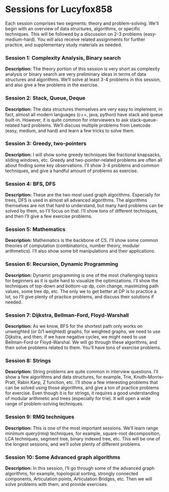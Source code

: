 # Sessions for Lucyfox858

Each session comprises two segments: theory and problem-solving. We'll begin with an overview of data structures, algorithms, or specific techniques. This will be followed by a discussion on 2-3 problems (easy-medium-hard). You will also receive related assignments for further practice, and supplementary study materials as needed.

### Session 1: Complexity Analysis, Binary search
**Description:** The theory portion of this session is very short as complexity analysis or binary search are very preliminary ideas in terms of data structures and algorithms. We’ll solve at least 3-4 problems in this session, and also give a few problems in the exercise.

### Session 2: Stack, Queue, Deque
**Description:** The data structures themselves are very easy to implement, in fact, almost all modern languages (c++, java, python) have stack and queue built-in. However, it is quite common for interviewers to ask stack-queue-related hard problems. We’ll discuss multiple problems from Leetcode (easy, medium, and hard) and learn a few tricks to solve them.

### Session 3: Greedy, two-pointers
**Description:** I will show some greedy techniques like fractional knapsacks, sliding windows, etc. Greedy and two-pointer-related problems are often all about finding some key observations. I’ll show 3-4 problems and common techniques, and give a handful amount of problems as exercise.

### Session 4: BFS, DFS
**Description:** These are the two most used graph algorithms. Especially for trees, DFS is used in almost all advanced algorithms. The algorithms themselves are not that hard to understand, but many hard problems can be solved by them, so I’ll focus on that. I’ll show tons of different techniques, and then I’ll give a few exercise problems.


### Session 5: Mathematics
**Description:** Mathematics is the backbone of CS. I’ll show some common theories of computation (combinatorics, number theory, modular arithmetics). I’ll also show some bit manipulations and their applications.

### Session 6: Recursion, Dynamic Programming
**Description:** Dynamic programming is one of the most challenging topics for beginners as it is quite hard to visualize the optimizations. I’ll show the techniques of top-down and bottom-up dp, coin change, maximizing path values, some tree dp, etc. The only we to get better at DP is to practice a lot, so I’ll give plenty of practice problems, and discuss their solutions if needed.

### Session 7: Dijkstra, Bellman-Ford, Floyd-Warshall
**Description:** As we know, BFS for the shortest path only works on unweighted (or 0/1 weighted) graphs, for weighted graphs, we need to use Dijkstra, and then, if we have negative cycles, we might need to use Bellman-Ford or Floyd-Warshal. We will go through these algorithms, and then solve problems related to them. You’ll have tons of exercise problems.

### Session 8: Strings
**Description:** String problems are quite common in interview questions. I’ll show a few algorithms and data structures, for example, Trie, Knuth–Morris–Pratt, Rabin Karp, Z function, etc. I’ll show a few interesting problems that can be solved using those algorithms, and give a ton of practice problems for exercise. Even though it is for strings, it requires a good understanding of modular arithmetic and trees (especially for trie). It will open a wide range of problem-solving techniques.

### Session 9: RMQ techniques
**Description:** This is one of the most important sessions. We’ll learn range minimum query(rmq) techniques, for example, square-root decomposition, LCA techniques, segment tree, binary indexed tree, etc. This will be one of the longest sessions, and we’ll solve plenty of different problems.



### Session 10: Some Advanced graph algorithms
**Description:** In this session, I’ll go through some of the advanced graph algorithms, for example, topological sorting, strongly connected components, Articulation points, Articulation Bridges, etc. Then we will solve problems with them, and provide exercises.
